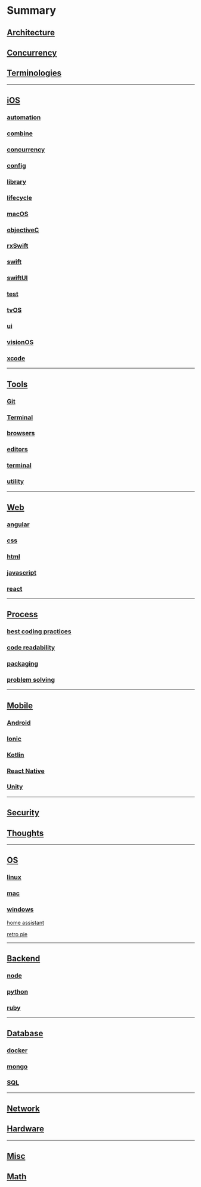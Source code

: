 # Summary

## [Architecture](architecture/ReadMe_architecture.md)

## [Concurrency](architecture/concurrency_pattern.md)

## [Terminologies](architecture/terminologies.md)

----------------------------------------------------

## [iOS](ios/README_iOS.md)

### [automation](ios/automation/README_automation.md)

### [combine](ios/combine/README_combine.md)

### [concurrency](ios/concurrency/Readme_concurrency.md)

### [config](ios/config/README_config)

### [library](ios/library/README_library.md)

### [lifecycle](ios/lifecycle/README_lifecycle.md)

### [macOS](ios/macOS/README_macOS.md)

### [objectiveC](ios/objectiveC/README_objectiveC.md)

### [rxSwift](ios/rxSwift/README_rxSwift.md)

### [swift](ios/swift/README_swift.md)

### [swiftUI](ios/swiftUI/README_swiftUI.md)

### [test](ios/test/README_test.md)

### [tvOS](ios/tvOS/README_tvOS.md)

### [ui](ios/ui/README_ui.md)

### [visionOS](ios/visionOS/README_visionOS.md)

### [xcode](ios/xcode/README_xcode.md)

----------------------------------------------------

## [Tools](tools/README_tools.md)

### [Git](git/README_git.md)

### [Terminal](tools/terminal/README_terminal.md)

### [browsers](tools/browsers/README_browsers)

### [editors](tools/editors/README_editors)

### [terminal](tools/terminal/README_terminal)

### [utility](tools/utility/README_utility)

----------------------------------------------------

## [Web](frontend/README_frontend.md)

### [angular](frontend/angular/README_angular)

### [css](frontend/css/README_css)

### [html](frontend/html/README_html)

### [javascript](frontend/javascript/README_javascript)

### [react](frontend/react/README_react)

----------------------------------------------------

## [Process](process/README_process)

### [best coding practices](process/best_coding_practices)

### [code readability](process/code_readability.md)

### [packaging](process/packaging.md)

### [problem solving](process/problem_solving.md)

----------------------------------------------------

## [Mobile](mobile/README_mobile)

### [Android](mobile/android/README_android.md)

### [Ionic](mobile/ionic/README_ionic)

### [Kotlin](mobile/kotlin/README_kotlin.md)

### [React Native](mobile/react_native/README_react_native)

### [Unity](mobile/unity/README_unity)

----------------------------------------------------

## [Security](security/README_security.md)

## [Thoughts](thoughts/ReadME_thoughts.md)

----------------------------------------------------

## [OS](os/README_os.md)

### [linux](os/linux/README_linux)

### [mac](os/mac/README_mac)

### [windows](os/windows/README_windows)

[home assistant](home_assistant.md)

[retro pie](os/retro_pie.md)

----------------------------------------------------

## [Backend](backend/README_backend)

### [node](backend/node/README_node)

### [python](backend/python/README_python)

### [ruby](backend/ruby/README_ruby)

----------------------------------------------------

## [Database](database/README_database)

### [docker](database/docker/README_docker)

### [mongo](database/mongo/README_mongoDB)

### [SQL](database/sql/README_sql)

----------------------------------------------------

## [Network](network/README_network)

## [Hardware](hardware/README_hardware.md)

----------------------------------------------------

## [Misc](misc/README_misc)

## [Math](misc/math/README_math.md)
